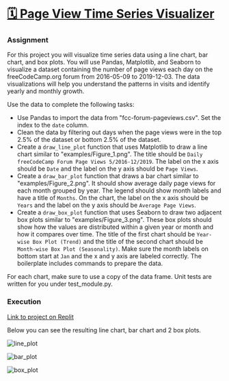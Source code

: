 # [🗓️ Page View Time Series Visualizer](https://www.freecodecamp.org/learn/data-analysis-with-python/data-analysis-with-python-projects/page-view-time-series-visualizer)

### Assignment

For this project you will visualize time series data using a line chart, bar chart, and box plots. You will use Pandas, Matplotlib, and Seaborn to visualize a dataset containing the number of page views each day on the freeCodeCamp.org forum from 2016-05-09 to 2019-12-03. The data visualizations will help you understand the patterns in visits and identify yearly and monthly growth.

Use the data to complete the following tasks:

* Use Pandas to import the data from "fcc-forum-pageviews.csv". Set the index to the ```date``` column.
* Clean the data by filtering out days when the page views were in the top 2.5% of the dataset or bottom 2.5% of the dataset.
* Create a ```draw_line_plot``` function that uses Matplotlib to draw a line chart similar to "examples/Figure_1.png". The title should be ```Daily freeCodeCamp Forum Page Views 5/2016-12/2019```. The label on the x axis should be ```Date``` and the label on the y axis should be ```Page Views```.
* Create a ```draw_bar_plot``` function that draws a bar chart similar to "examples/Figure_2.png". It should show average daily page views for each month grouped by year. The legend should show month labels and have a title of ```Months```. On the chart, the label on the x axis should be ```Years``` and the label on the y axis should be ```Average Page Views```.
* Create a ```draw_box_plot``` function that uses Seaborn to draw two adjacent box plots similar to "examples/Figure_3.png". These box plots should show how the values are distributed within a given year or month and how it compares over time. The title of the first chart should be ```Year-wise Box Plot (Trend)``` and the title of the second chart should be ```Month-wise Box Plot (Seasonality)```. Make sure the month labels on bottom start at ```Jan``` and the x and y axis are labeled correctly. The boilerplate includes commands to prepare the data.


For each chart, make sure to use a copy of the data frame. Unit tests are written for you under test_module.py.

### Execution

[Link to project on Replit](https://replit.com/@MariaSylwiaR/page-view-time-series-visualizer)

Below you can see the resulting line chart, bar chart and 2 box plots.

![line_plot](https://user-images.githubusercontent.com/128125991/234955364-f80a2751-cb45-4217-a35e-538392c25ae8.png)


![bar_plot](https://user-images.githubusercontent.com/128125991/234955390-eb0d0175-dae8-410c-91ff-fcfcb48cd352.png)


![box_plot](https://user-images.githubusercontent.com/128125991/234955406-b8da90a6-ccf1-49c7-ab18-1faeac31495a.png)